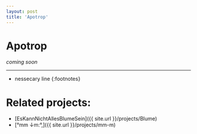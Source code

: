 ```yaml
---
layout: post
title: 'Apotrop'
---
```


# Apotrop

*coming soon*


---
* nessecary line
{:footnotes}

# Related projects: 

- [EsKannNichtAllesBlumeSein]({{ site.url }}/projects/Blume)
- [°mm ↓m​:​°​,]({{ site.url }}/projects/mm-m)
